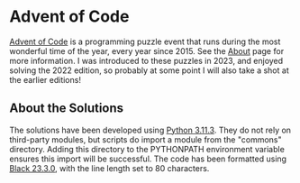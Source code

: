 # Advent of Code

[Advent of Code](https://adventofcode.com/) is a programming puzzle event that runs during the most wonderful time of the year, every year since 2015. See the [About](https://adventofcode.com/2022/about) page for more information. I was introduced to these puzzles in 2023, and enjoyed solving the 2022 edition, so probably at some point I will also take a shot at the earlier editions!

## About the Solutions

The solutions have been developed using [Python 3.11.3](https://www.python.org/). They do not rely on third-party modules, but scripts do import a module from the "commons" directory. Adding this directory to the PYTHONPATH environment variable ensures this import will be successful. The code has been formatted using [Black 23.3.0](https://black.readthedocs.io/en/stable/), with the line length set to 80 characters.